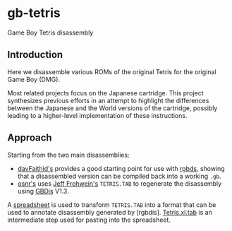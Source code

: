 # gb-tetris

Game Boy Tetris disassembly

## Introduction

Here we disassemble various ROMs of the original Tetris for the original Game Boy (DMG).

Most related projects focus on the Japanese cartridge. This project synthesizes previous efforts in an attempt to highlight the differences between the Japanese and the World versions of the cartridge, possibly leading to a higher-level implementation of these instructions.

## Approach

Starting from the two main disassemblies:

- [davFaithid's] provides a good starting point for use with [rgbds], showing that a disassembled version can be compiled back into a working `.gb`.
- [osnr's] uses [Jeff Frohwein's] `TETRIS.TAB` to regenerate the disassembly using [GBDis] V1.3.

A [spreadsheet] is used to transform `TETRIS.TAB` into a format that can be used to annotate disassembly generated by [rgbdis]. [Tetris.xl.tab] is an intermediate step used for pasting into the spreadsheet.


[mgbdis]: https://github.com/mattcurrie/mgbdis
[osnr's]: https://github.com/osnr/tetris
[davFaithid's]: https://github.com/davFaithid/tetris-disassembly/

[rgbds]: https://github.com/gbdev/rgbds
[bdm]: https://mattcurrie.com/bdm-demo/

[rgbds parser]: https://github.com/gbdev/rgbds/issues/864
[GBDis]: http://www.devrs.com/gb/files/software.html
[Jeff Frohwein's]: http://www.devrs.com/gb/files/doxs.html
[NO$GMB]: https://problemkaputt.de/gmb.htm
[spreadsheet]: /TetrisDisasm.xlsx
[Tetris.xl.tab]: /Tetris.xl.tab
